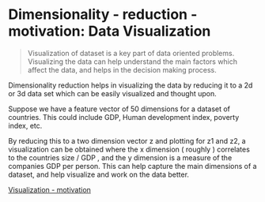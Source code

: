 # Dimensionality - reduction - motivation: Data Visualization

> Visualization of dataset is a key part of data oriented problems. Visualizing the data can help understand the main factors which affect the data, and helps in the decision making process.

Dimensionality reduction helps in visualizing the data by reducing it to a 2d or 3d data set which can be easily visualized and thought upon.

Suppose we have a feature vector of 50 dimensions for a dataset of countries. This could include GDP, Human development index, poverty index, etc. 

By reducing this to a two dimension vector z and plotting for z1 and z2, a visualization can be obtained where the x dimension ( roughly ) correlates to the countries size / GDP , and the y dimension is a measure of the companies GDP per person. This can help capture the main dimensions of a dataset, and help visualize and work on the data better.


[Visualization - motivation](https://www.coursera.org/learn/machine-learning/lecture/t6pYD/motivation-ii-visualization)